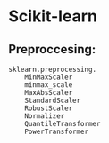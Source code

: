# Scikit-learn 

## Preproccesing:
    
    sklearn.preprocessing. 
        MinMaxScaler 
        minmax_scale 
        MaxAbsScaler 
        StandardScaler 
        RobustScaler 
        Normalizer 
        QuantileTransformer 
        PowerTransformer
